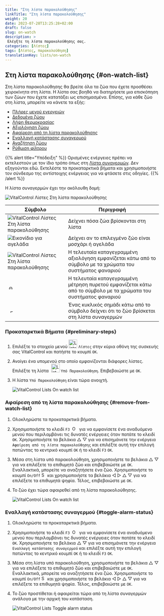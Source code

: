 ```yaml
---
title: "Στη λίστα παρακολούθησης"
linkTitle: "Στη λίστα παρακολούθησης"
weight: 20
date: 2023-07-28T13:25:28+02:00
draft: false
slug: on-watch
description: >
 Ελέγξτε τη λίστα παρακολούθησης σας.
categories: [Λίστες]
tags: [Λίστες, παρακολούθηση]
translationKey: lists/on-watch
---
```

## Στη λίστα παρακολούθησης {#on-watch-list}

Στη λίστα παρακολούθησης θα βρείτε όλα τα ζώα που έχετε προσθέσει χειροκίνητα στη λίστα. Η λίστα σας βοηθά να διατηρήσετε μια επισκόπηση των ζώων που έχετε κατατάξει ως επισημασμένα. Επίσης, για κάθε ζώο στη λίστα, μπορείτε να κάνετε τα εξής:

- [Πλήρες μενού ενεργειών](../alarm/#full-action-menu)
- [Δεδομένα ζώου](../alarm/#animal-data)
- [Λήψη θερμοκρασίας](../alarm/#take-temperature)
- [Αξιολόγηση ζώου](../alarm/#rate-animal)
- [Αφαίρεση από τη λίστα παρακολούθησης](#remove-from-watch-list)
- [Εναλλαγή κατάστασης συναγερμού](#toggle-alarm-status)
- [Αναζήτηση ζώου](../alarm/#search-animal)
- [Ρύθμιση φίλτρου](../alarm/#set-filter)

{{% alert title="Υπόδειξη" %}}
Ορισμένες ενέργειες πρέπει να εκτελεστούν με τον ίδιο τρόπο όπως στη [Λίστα συναγερμών](../alarm). Δεν εξηγούνται εδώ. Εκτελέστε τα προκαταρκτικά βήματα και χρησιμοποιήστε τον σύνδεσμο της αντίστοιχης ενέργειας για να φτάσετε στις οδηγίες.
{{% /alert %}}

Η λίστα συναγερμών έχει την ακόλουθη δομή:

   ![VitalControl Λίστες Στη λίστα παρακολούθησης](../images/onwatchstructure.png "Δομή της Λίστας Παρακολούθησης")

|Σύμβολο   | Περιγραφή
|---------|-----
| ![VitalControl Λίστες Στη λίστα παρακολούθησης](../images/kopf.png "Μετρητής μεγέθους κοπαδιού") | Δείχνει πόσα ζώα βρίσκονται στη λίστα
| ![Εικονίδιο για αγελάδα](../images/kopf2.png "Κεφάλι αγελάδας") | Δείχνει αν το επιλεγμένο ζώο είναι μοσχάρι ή αγελάδα
| ![VitalControl Λίστες Στη λίστα παρακολούθησης](../images/auge.png "Αξιολόγηση") | Η τελευταία καταγεγραμμένη αξιολόγηση εμφανίζεται κάτω από το σύμβολο με τα χρώματα του συστήματος φαναριού
| &nbsp;<img src="/icons/actions/temperature.svg" width="12" align="bottom" alt="Θερμοκρασία σώματος" title="Θερμοκρασία σώματος" /> | Η τελευταία καταγεγραμμένη μέτρηση πυρετού εμφανίζεται κάτω από το σύμβολο με τα χρώματα του συστήματος φαναριού
| &nbsp;&nbsp;<img src="/icons/header/alarm.svg" width="8" align="bottom" alt="Εμφάνιση ζώου σε συναγερμό" title="Ζώο σε συναγερμό" /> | Ένας κυκλικός σημάδι κάτω από το σύμβολο δείχνει ότι το ζώο βρίσκεται στη λίστα συναγερμών

### Προκαταρκτικά Βήματα {#preliminary-steps}

1. Επιλέξτε το στοιχείο μενού <img src="/icons/main/lists.svg" width="28" align="bottom" alt="Lists" /> `Λίστες` στην κύρια οθόνη της συσκευής σας VitalControl και πατήστε το κουμπί `OK`.

2. Ανοίγει ένα υπομενού στο οποίο εμφανίζονται διάφορες λίστες. Επιλέξτε τη λίστα &nbsp;<img src="/icons/lists/onwatch.svg" width="28" align="bottom" alt="List 'On watch'" /> `Υπό Παρακολούθηση`. Επιβεβαιώστε με `OK`.

3. Η λίστα `Υπό Παρακολούθηση` είναι τώρα ανοιχτή.

   ![VitalControl Lists On watch list](../images/firststeps2.png "Προκαταρκτικά Βήματα")

### Αφαίρεση από τη λίστα παρακολούθησης {#remove-from-watch-list}

1. Ολοκληρώστε τα προκαταρκτικά βήματα.

2. Χρησιμοποιήστε το κλειδί `F3` &nbsp;<img src="/icons/footer/open-popup.svg" width="15" align="bottom" alt="Open popup" />&nbsp; για να εμφανίσετε ένα αναδυόμενο μενού που περιλαμβάνει τις δυνατές ενέργειες όταν πατάτε το κλειδί `OK`. Χρησιμοποιήστε τα βελάκια △ ▽ για να επισημάνετε την ενέργεια `Αφαίρεση από τη λίστα παρακολούθησης` και επιλέξτε αυτή την επιλογή πατώντας το κεντρικό κουμπί `OK` ή το κλειδί `F3` `OK`.

3. Μέσα στη λίστα υπό παρακολούθηση, χρησιμοποιήστε τα βελάκια △ ▽ για να επιλέξετε το επιθυμητό ζώο και επιβεβαιώστε με `OK`. Εναλλακτικά, μπορείτε να αναζητήσετε ένα ζώο. Χρησιμοποιήστε το κουμπί `On/Off` <img src="/icons/footer/search.svg" width="15" align="bottom" alt="Search" /> και χρησιμοποιήστε τα βελάκια ◁ ▷ △ ▽ για να επιλέξετε τα επιθυμητά ψηφία. Τέλος, επιβεβαιώστε με `OK`.

4. Το ζώο έχει τώρα αφαιρεθεί από τη λίστα παρακολούθησης.

   ![VitalControl Lists On watch list](../images/remove.png "Αφαίρεση από τη λίστα παρακολούθησης")

### Εναλλαγή κατάστασης συναγερμού {#toggle-alarm-status}

1. Ολοκληρώστε τα προκαταρκτικά βήματα.

2. Χρησιμοποιήστε το κλειδί `F3` &nbsp;<img src="/icons/footer/open-popup.svg" width="15" align="bottom" alt="Open popup" />&nbsp; για να εμφανίσετε ένα αναδυόμενο μενού που περιλαμβάνει τις δυνατές ενέργειες όταν πατάτε το κλειδί `OK`. Χρησιμοποιήστε τα βελάκια △ ▽ για να επισημάνετε την ενέργεια `Εναλλαγή κατάστασης συναγερμού` και επιλέξτε αυτή την επιλογή πατώντας το κεντρικό κουμπί `OK` ή το κλειδί `F3` `OK`.

3. Μέσα στη λίστα υπό παρακολούθηση, χρησιμοποιήστε τα βελάκια △ ▽ για να επιλέξετε το επιθυμητό ζώο και επιβεβαιώστε με `OK`. Εναλλακτικά, μπορείτε να αναζητήσετε ένα ζώο. Χρησιμοποιήστε το κουμπί `On/Off` <img src="/icons/footer/search.svg" width="15" align="bottom" alt="Search" /> και χρησιμοποιήστε τα βελάκια ◁ ▷ △ ▽ για να επιλέξετε τα επιθυμητά ψηφία. Τέλος, επιβεβαιώστε με `OK`.

4. Το ζώο προστίθεται ή αφαιρείται τώρα από τη λίστα συναγερμών ανάλογα με την αρχική του κατάσταση.

   ![VitalControl Lists Toggle alarm status](../images/alarmstatus.png "Toggle alarm status")
